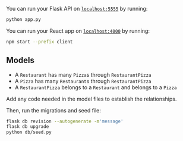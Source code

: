 

You can run your Flask API on [`localhost:5555`](http://localhost:5555) by running:

```sh
python app.py
```

You can run your React app on [`localhost:4000`](http://localhost:4000) by running:

```sh
npm start --prefix client
```




## Models



- A `Restaurant` has many `Pizza`s through `RestaurantPizza`
- A `Pizza` has many `Restaurant`s through `RestaurantPizza`
- A `RestaurantPizza` belongs to a `Restaurant` and belongs to a `Pizza`


Add any code needed in the model files to establish the relationships.

Then, run the migrations and seed file:

```sh
flask db revision --autogenerate -m'message'
flask db upgrade
python db/seed.py
```




